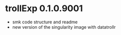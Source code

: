 # trollExp 0.1.0.9001

-   smk code structure and readme
-   new version of the singularity image with datatrollr
